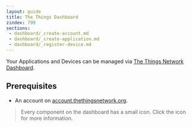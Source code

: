 ```yaml
---
layout: guide
title: The Things Dashboard
zindex: 799
sections:
 - dashboard/_create-account.md
 - dashboard/_create-application.md
 - dashboard/_register-device.md
---
```

Your Applications and Devices can be managed via [The Things Network Dashboard](https://staging.thethingsnetwork.org).

## Prerequisites

* An account on [account.thethingsnetwork.org](https://account.thethingsnetwork.org/).

> Every component on the dashboard has a small <i class="fa fa-question-circle"></i> icon. Click the icon for more information.